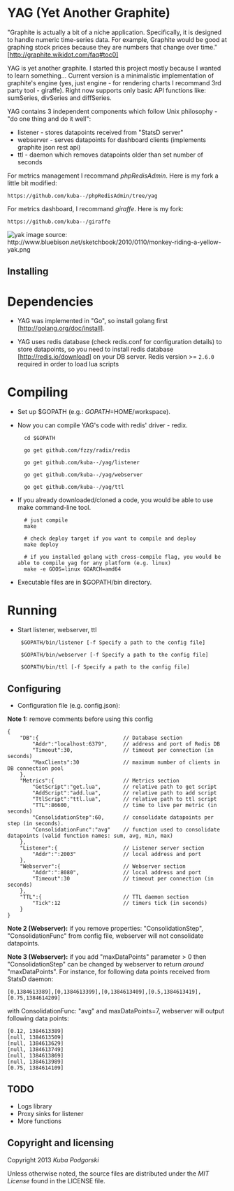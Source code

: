 YAG (Yet Another Graphite)
==========================

"Graphite is actually a bit of a niche application. Specifically, it is designed to handle numeric time-series data. For example, Graphite would be good at graphing stock prices because they are numbers that change over time."
[http://graphite.wikidot.com/faq#toc0]

YAG is yet another graphite. I started this project mostly because I wanted to learn something...
Current version is a minimalistic implementation of graphite's engine (yes, just engine - for rendering charts I recommand 3rd party tool - giraffe).
Right now supports only basic API functions like: sumSeries, divSeries and diffSeries.

YAG contains 3 independent components which follow Unix philosophy - "do one thing and do it well":
* listener - stores datapoints received from "StatsD server"
* webserver - serves datapoints for dashboard clients (implements graphite json rest api)
* ttl - daemon which removes datapoints older than set number of seconds

For metrics management I recommand *phpRedisAdmin*. Here is my fork a little bit modified:

	https://github.com/kuba--/phpRedisAdmin/tree/yag


For metrics dashboard, I recommand *giraffe*. Here is my fork:

	https://github.com/kuba--/giraffe


<img alt="yak" src="http://www.bluebison.net/sketchbook/2010/0110/monkey-riding-a-yellow-yak.png" />
image source: http://www.bluebison.net/sketchbook/2010/0110/monkey-riding-a-yellow-yak.png


## Installing

# Dependencies
	
- YAG was implemented in "Go", so install golang first [http://golang.org/doc/install].

- YAG uses redis database (check redis.conf for configuration details) to store datapoints, so you need to install redis database [http://redis.io/download] on your DB server. Redis version >= `2.6.0` required in order to load lua scripts

# Compiling
	
- Set up $GOPATH (e.g.: $GOPATH=$HOME/workspace).
	
- Now you can compile YAG's code with redis' driver - redix. 

		cd $GOPATH

		go get github.com/fzzy/radix/redis

		go get github.com/kuba--/yag/listener
	
		go get github.com/kuba--/yag/webserver
	
		go get github.com/kuba--/yag/ttl
		

- If you already downloaded/cloned a code, you would be able to use make command-line tool.
		
		# just compile
		make

		# check deploy target if you want to compile and deploy
		make deploy
		
		# if you installed golang with cross-compile flag, you would be able to compile yag for any platform (e.g. linux)
		make -e GOOS=linux GOARCH=amd64 
		
		
	

- Executable files are in $GOPATH/bin directory.

# Running

-  Start listener, webserver, ttl

		$GOPATH/bin/listener [-f Specify a path to the config file]
	
		$GOPATH/bin/webserver [-f Specify a path to the config file]
	
		$GOPATH/bin/ttl [-f Specify a path to the config file]



## Configuring

- Configuration file (e.g. config.json):

**Note 1:** remove comments before using this config

	{
		"DB":{                           // Database section
			"Addr":"localhost:6379",     // address and port of Redis DB
			"Timeout":30,                // timeout per connection (in seconds)
			"MaxClients":30              // maximum number of clients in DB connection pool
		},
		"Metrics":{                      // Metrics section
			"GetScript":"get.lua",       // relative path to get script
			"AddScript":"add.lua",       // relative path to add script					
			"TtlScript":"ttl.lua",       // relative path to ttl script
			"TTL":86600,                 // time to live per metric (in seconds)
			"ConsolidationStep":60,      // consolidate datapoints per step (in seconds).
            "ConsolidationFunc":"avg"    // function used to consolidate datapoints (valid function names: sum, avg, min, max)
		},
		"Listener":{                     // Listener server section 
			"Addr":":2003"               // local address and port
		},
		"Webserver":{                    // Webserver section
			"Addr":":8080",              // local address and port
			"Timeout":30                 // timeout per connection (in seconds)
		},
		"TTL":{                          // TTL daemon section
			"Tick":12                    // timers tick (in seconds)
		}
	}

**Note 2 (Webserver):** if you remove properties: "ConsolidationStep", "ConsolidationFunc" from config file, webserver will not consolidate datapoints.

**Note 3 (Webserver):** if you add "maxDataPoints" parameter > 0 then "ConsolidationStep" can be changed by webserver to return _around_ "maxDataPoints". For instance, for following data points received from StatsD daemon:


	[0,1384613389],[0,1384613399],[0,1384613409],[0.5,1384613419],[0.75,1384614209]


 with ConsolidationFunc: "avg" and maxDataPoints=7, webserver will output following data points:


	[0.12, 1384613389]
	[null, 1384613509]
	[null, 1384613629]
	[null, 1384613749]
	[null, 1384613869]
	[null, 1384613989]
	[0.75, 1384614109]



## TODO
* Logs library
* Proxy sinks for listener
* More functions


 
## Copyright and licensing

Copyright 2013 *Kuba Podgorski*

Unless otherwise noted, the source files are distributed under the 
*MIT License* found in the LICENSE file.
